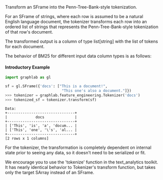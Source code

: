 Transform an SFrame into the Penn-Tree-Bank-style tokenization.

For an SFrame of strings, where each row is assumed to be a natural English language document, the tokenizer transforms each row into an ordered list of strings that represents the Penn-Tree-Bank-style tokenization of that row's document.

The transformed output is a column of type list[string] with the list of tokens for each document.

The behavior of BM25 for different input data column types is as follows:

#### Introductory Example

```python
import graphlab as gl

sf = gl.SFrame({'docs': ["This is a document!",
                          "This one's also a document."]})
>>> tokenizer = graphlab.feature_engineering.Tokenizer('docs')
>>> tokenized_sf = tokenizer.transform(sf)
```
```no-highlight
Data:
+-------------------------------+
|             docs              |
+-------------------------------+
| ['This', 'is', 'a', 'docum... |
| ['This', 'one', '\'s', 'al... |
+-------------------------------+
[2 rows x 1 columns]
```

For the tokenizer, the transformation is completely dependent on internal state prior to seeing any data, so it doesn't need to be serialized or fit. 

We encourage you to use the 'tokenize' function in the text\_analytics toolkit. It has nearly identical behavior to Tokenizer's transform function, but takes only the target SArray instead of an SFrame.
